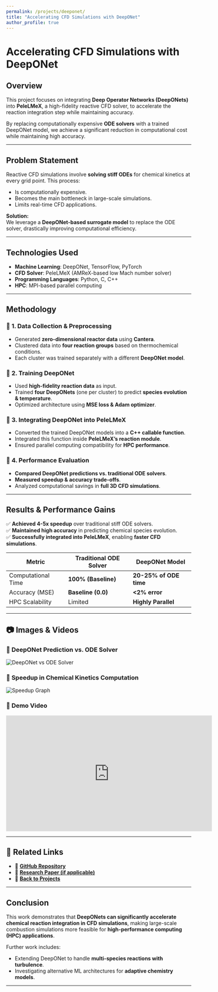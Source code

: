 ```yaml
---
permalink: /projects/deeponet/
title: "Accelerating CFD Simulations with DeepONet"
author_profile: true
---
```


# Accelerating CFD Simulations with DeepONet

## Overview
This project focuses on integrating **Deep Operator Networks (DeepONets)** into **PeleLMeX**, a high-fidelity reactive CFD solver, to accelerate the reaction integration step while maintaining accuracy.

By replacing computationally expensive **ODE solvers** with a trained DeepONet model, we achieve a significant reduction in computational cost while maintaining high accuracy.

---

## Problem Statement
Reactive CFD simulations involve **solving stiff ODEs** for chemical kinetics at every grid point. This process:
- Is computationally expensive.
- Becomes the main bottleneck in large-scale simulations.
- Limits real-time CFD applications.

**Solution:**  
We leverage a **DeepONet-based surrogate model** to replace the ODE solver, drastically improving computational efficiency.

---

## Technologies Used
- **Machine Learning**: DeepONet, TensorFlow, PyTorch
- **CFD Solver**: PeleLMeX (AMReX-based low Mach number solver)
- **Programming Languages**: Python, C, C++
- **HPC**: MPI-based parallel computing

---

## Methodology

### 🔹 **1. Data Collection & Preprocessing**
- Generated **zero-dimensional reactor data** using **Cantera**.
- Clustered data into **four reaction groups** based on thermochemical conditions.
- Each cluster was trained separately with a different **DeepONet model**.

### 🔹 **2. Training DeepONet**
- Used **high-fidelity reaction data** as input.
- Trained **four DeepONets** (one per cluster) to predict **species evolution & temperature**.
- Optimized architecture using **MSE loss & Adam optimizer**.

### 🔹 **3. Integrating DeepONet into PeleLMeX**
- Converted the trained DeepONet models into a **C++ callable function**.
- Integrated this function inside **PeleLMeX’s reaction module**.
- Ensured parallel computing compatibility for **HPC performance**.

### 🔹 **4. Performance Evaluation**
- **Compared DeepONet predictions vs. traditional ODE solvers**.
- **Measured speedup & accuracy trade-offs**.
- Analyzed computational savings in **full 3D CFD simulations**.

---

## Results & Performance Gains
✅ **Achieved 4-5x speedup** over traditional stiff ODE solvers.  
✅ **Maintained high accuracy** in predicting chemical species evolution.  
✅ **Successfully integrated into PeleLMeX**, enabling **faster CFD simulations**.

| Metric              | Traditional ODE Solver | DeepONet Model |
|---------------------|----------------------|----------------|
| Computational Time  | **100% (Baseline)**   | **20-25% of ODE time** |
| Accuracy (MSE)      | **Baseline (0.0)**    | **<2% error** |
| HPC Scalability     | Limited               | **Highly Parallel** |

---

## 📷 Images & Videos

### 🔹 **DeepONet Prediction vs. ODE Solver**
![DeepONet vs ODE Solver](../assets/images/deeponet_comparison.png)

### 🔹 **Speedup in Chemical Kinetics Computation**
![Speedup Graph](../assets/images/deeponet_speedup.png)

### 🎥 **Demo Video**
<iframe width="560" height="315" src="https://www.youtube.com/embed/YOUR_VIDEO_ID" frameborder="0" allowfullscreen></iframe>

---

## 🔗 Related Links
- 📂 **[GitHub Repository](https://github.com/yourrepo)**
- 📄 **[Research Paper (if applicable)](https://example.com)**
- 🔗 **[Back to Projects](../projects/)**

---

## Conclusion
This work demonstrates that **DeepONets can significantly accelerate chemical reaction integration in CFD simulations**, making large-scale combustion simulations more feasible for **high-performance computing (HPC) applications**.

Further work includes:
- Extending DeepONet to handle **multi-species reactions with turbulence**.
- Investigating alternative ML architectures for **adaptive chemistry models**.

---

